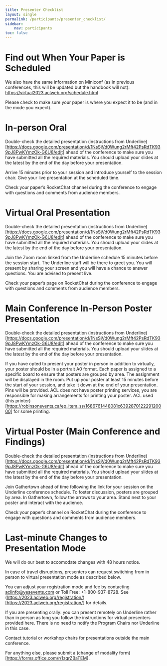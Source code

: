 ```yaml
---
title: Presenter Checklist
layout: single
permalink: /participants/presenter_checklist/
sidebar:
    nav: participants
toc: false
---
```


# Find out When Your Paper is Scheduled

We also have the same information on Miniconf (as in previous conferences, this will be updated but the handbook will not):
https://virtual2023.aclweb.org/schedule.html 

Please check to make sure your paper is where you expect it to be (and in the mode you expect).

# In-person Oral

Double-check the detailed presentation (instructions from Underline)[https://docs.google.com/presentation/d/1NsSjVd0Wung2rMft42PsRdTK939pJ8PwKYmzOk-G6U8/edit] ahead of the conference to make sure you have submitted all the required materials. You should upload your slides at the latest by the end of the day before your presentation.

Arrive 15 minutes prior to your session and introduce yourself to the session chair. Give your live presentation at the scheduled time.

Check your paper’s RocketChat channel during the conference to engage with questions and comments from audience members.

# Virtual Oral Presentation

Double-check the detailed presentation (instructions from Underline)[https://docs.google.com/presentation/d/1NsSjVd0Wung2rMft42PsRdTK939pJ8PwKYmzOk-G6U8/edit] ahead of the conference to make sure you have submitted all the required materials.  You should upload your slides at the latest by the end of the day before your presentation.

Join the Zoom room linked from the Underline schedule 15 minutes before the session start. The Underline staff will be there to greet you. You will present by sharing your screen and you will have a chance to answer questions. You are advised to present live.

Check your paper’s page on RocketChat during the conference to engage with questions and comments from audience members.

# Main Conference In-Person Poster Presentation

Double-check the detailed presentation (instructions from Underline)[https://docs.google.com/presentation/d/1NsSjVd0Wung2rMft42PsRdTK939pJ8PwKYmzOk-G6U8/edit] ahead of the conference to make sure you have submitted all the required materials.  You should upload your slides at the latest by the end of the day before your presentation.

If you have opted to present your poster in person in addition to virtually, your poster should be in a portrait A0 format. Each paper is assigned to a specific board to ensure that posters are grouped by area. The assignment will be displayed in the room. Put up your poster at least 15 minutes before the start of your session, and take it down at the end of your presentation. Pins will be provided. ACL does not have poster printing services, you are responsible for making arrangements for printing your poster.  ACL used (this printer)[https://robinsonevents.ca/ep_item_ss/1686761448081x639287012229120000] for some printing.

# Virtual Poster (Main Conference and Findings)

Double-check the detailed presentation (instructions from Underline)[https://docs.google.com/presentation/d/1NsSjVd0Wung2rMft42PsRdTK939pJ8PwKYmzOk-G6U8/edit] ahead of the conference to make sure you have submitted all the required materials.  You should upload your slides at the latest by the end of the day before your presentation.

Join Gathertown ahead of time following the link for your session on the Underline conference schedule. To foster discussion, posters are grouped by area. In Gathertown, follow the arrows to your area. Stand next to your poster and interact with the audience.

Check your paper’s channel on RocketChat during the conference to engage with questions and comments from audience members.

# Last-minute Changes to Presentation Mode

We will do our best to accomodate changes with 48 hours notice.

In case of travel disruptions, presenters can request switching from in person to virtual presentation mode as described below.

You can adjust your registration mode and fee by contacting aclinfo@yesevents.com or Toll Free: +1-800-937-8728. See (https://2023.aclweb.org/registration/)[https://2023.aclweb.org/registration/] for details.

If you are presenting orally: you can present remotely on Underline rather than in person as long you follow the instructions for virtual presenters provided here. There is no need to notify the Program Chairs nor Underline in this case.

Contact tutorial or workshop chairs for presentations outside the main conference.

For anything else, please submit a (change of modality form)[https://forms.office.com/r/1zqrZBaTEM].


